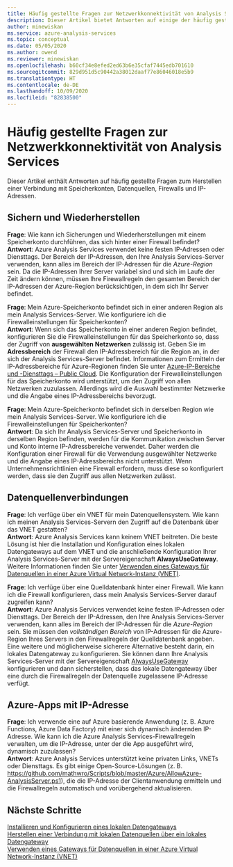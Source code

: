 ```yaml
---
title: Häufig gestellte Fragen zur Netzwerkkonnektivität von Analysis Services | Microsoft-Dokumentation
description: Dieser Artikel bietet Antworten auf einige der häufig gestellten Fragen zur Netzwerkkonnektivität von Analysis Services.
author: minewiskan
ms.service: azure-analysis-services
ms.topic: conceptual
ms.date: 05/05/2020
ms.author: owend
ms.reviewer: minewiskan
ms.openlocfilehash: b60cf34e8efed2ed63b6e35cfaf7445edb701610
ms.sourcegitcommit: 829d951d5c90442a38012daaf77e86046018e5b9
ms.translationtype: HT
ms.contentlocale: de-DE
ms.lasthandoff: 10/09/2020
ms.locfileid: "82838500"
---
```

# <a name="frequently-asked-questions-about-analysis-services-network-connectivity"></a>Häufig gestellte Fragen zur Netzwerkkonnektivität von Analysis Services

Dieser Artikel enthält Antworten auf häufig gestellte Fragen zum Herstellen einer Verbindung mit Speicherkonten, Datenquellen, Firewalls und IP-Adressen.

## <a name="backup-and-restore"></a>Sichern und Wiederherstellen

**Frage**: Wie kann ich Sicherungen und Wiederherstellungen mit einem Speicherkonto durchführen, das sich hinter einer Firewall befindet?   
**Antwort**: Azure Analysis Services verwendet keine festen IP-Adressen oder Diensttags. Der Bereich der IP-Adressen, den Ihre Analysis Services-Server verwenden, kann alles im Bereich der IP-Adressen für die *Azure-Region* sein. Da die IP-Adressen Ihrer Server variabel sind und sich im Laufe der Zeit ändern können, müssen Ihre Firewallregeln den gesamten Bereich der IP-Adressen der Azure-Region berücksichtigen, in dem sich Ihr Server befindet.

**Frage**: Mein Azure-Speicherkonto befindet sich in einer anderen Region als mein Analysis Services-Server. Wie konfiguriere ich die Firewalleinstellungen für Speicherkonten?   
**Antwort**: Wenn sich das Speicherkonto in einer anderen Region befindet, konfigurieren Sie die Firewalleinstellungen für das Speicherkonto so, dass der Zugriff von **ausgewählten Netzwerken** zulässig ist. Geben Sie im **Adressbereich** der Firewall den IP-Adressbereich für die Region an, in der sich der Analysis Services-Server befindet. Informationen zum Ermitteln der IP-Adressbereiche für Azure-Regionen finden Sie unter [Azure-IP-Bereiche und -Diensttags – Public Cloud](https://www.microsoft.com/download/details.aspx?id=56519). Die Konfiguration der Firewalleinstellungen für das Speicherkonto wird unterstützt, um den Zugriff von allen Netzwerken zuzulassen. Allerdings wird die Auswahl bestimmter Netzwerke und die Angabe eines IP-Adressbereichs bevorzugt. 

**Frage**: Mein Azure-Speicherkonto befindet sich in derselben Region wie mein Analysis Services-Server. Wie konfiguriere ich die Firewalleinstellungen für Speicherkonten?   
**Antwort**: Da sich Ihr Analysis Services-Server und Speicherkonto in derselben Region befinden, werden für die Kommunikation zwischen Server und Konto interne IP-Adressbereiche verwendet. Daher werden die Konfiguration einer Firewall für die Verwendung ausgewählter Netzwerke und die Angabe eines IP-Adressbereichs nicht unterstützt. Wenn Unternehmensrichtlinien eine Firewall erfordern, muss diese so konfiguriert werden, dass sie den Zugriff aus allen Netzwerken zulässt.


## <a name="data-source-connections"></a>Datenquellenverbindungen

**Frage**: Ich verfüge über ein VNET für mein Datenquellensystem. Wie kann ich meinen Analysis Services-Servern den Zugriff auf die Datenbank über das VNET gestatten?   
**Antwort**: Azure Analysis Services kann keinem VNET beitreten. Die beste Lösung ist hier die Installation und Konfiguration eines lokalen Datengateways auf dem VNET und die anschließende Konfiguration Ihrer Analysis Services-Server mit der Servereigenschaft **AlwaysUseGateway**. Weitere Informationen finden Sie unter [Verwenden eines Gateways für Datenquellen in einer Azure Virtual Network-Instanz (VNET)](analysis-services-vnet-gateway.md).

**Frage**: Ich verfüge über eine Quelldatenbank hinter einer Firewall. Wie kann ich die Firewall konfigurieren, dass mein Analysis Services-Server darauf zugreifen kann?   
**Antwort**: Azure Analysis Services verwendet keine festen IP-Adressen oder Diensttags. Der Bereich der IP-Adressen, den Ihre Analysis Services-Server verwenden, kann alles im Bereich der IP-Adressen für die *Azure-Region* sein. Sie müssen den *vollständigen Bereich* von IP-Adressen für die Azure-Region Ihres Servers in den Firewallregeln der Quelldatenbank angeben. Eine weitere und möglicherweise sicherere Alternative besteht darin, ein lokales Datengateway zu konfigurieren. Sie können dann Ihre Analysis Services-Server mit der Servereigenschaft [AlwaysUseGateway](analysis-services-vnet-gateway.md#configure-alwaysusegateway-property) konfigurieren und dann sicherstellen, dass das lokale Datengateway über eine durch die Firewallregeln der Datenquelle zugelassene IP-Adresse verfügt.

## <a name="azure-apps-with-ip-address"></a>Azure-Apps mit IP-Adresse

**Frage**: Ich verwende eine auf Azure basierende Anwendung (z. B. Azure Functions, Azure Data Factory) mit einer sich dynamisch ändernden IP-Adresse. Wie kann ich die Azure Analysis Services-Firewallregeln verwalten, um die IP-Adresse, unter der die App ausgeführt wird, dynamisch zuzulassen?   
**Antwort**: Azure Analysis Services unterstützt keine privaten Links, VNETs oder Diensttags. Es gibt einige Open-Source-Lösungen (z. B. https://github.com/mathwro/Scripts/blob/master/Azure/AllowAzure-AnalysisServer.ps1), die die IP-Adresse der Clientanwendung ermitteln und die Firewallregeln automatisch und vorübergehend aktualisieren.


## <a name="next-steps"></a>Nächste Schritte

[Installieren und Konfigurieren eines lokalen Datengateways](analysis-services-gateway-install.md)   
[Herstellen einer Verbindung mit lokalen Datenquellen über ein lokales Datengateway](analysis-services-gateway.md)   
[Verwenden eines Gateways für Datenquellen in einer Azure Virtual Network-Instanz (VNET)](analysis-services-vnet-gateway.md)
